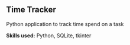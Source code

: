 ## Time Tracker

<p>
Python application to track time spend on a task
</p>

<p>
<b>Skills used:</b> Python, SQLite, tkinter
</p>
